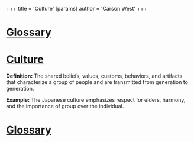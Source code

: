 +++
 title = 'Culture'
[params]
	author = 'Carson West'
+++
# [Glossary](./../glossary/)

# [Culture](./../culture/) 
**Definition:** The shared beliefs, values, customs, behaviors, and artifacts that characterize a group of people and are transmitted from generation to generation.

**Example:**  The Japanese culture emphasizes respect for elders, harmony, and the importance of group over the individual.

# [Glossary](./../glossary/)